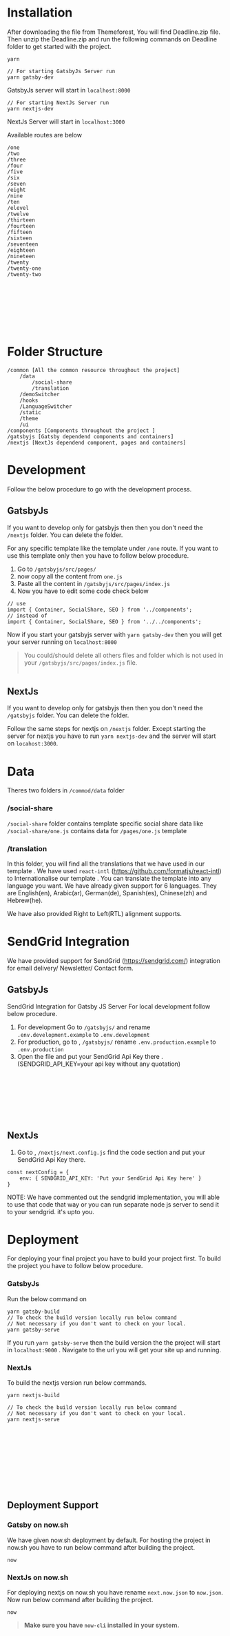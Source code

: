 # Installation

After downloading the file from Themeforest, You will find Deadline.zip file. Then unzip the Deadline.zip and run the following commands on Deadline folder to get started with the project.

```
yarn
```

```
// For starting GatsbyJs Server run
yarn gatsby-dev
```

GatsbyJs server will start in `localhost:8000`

```
// For starting NextJs Server run
yarn nextjs-dev
```

NextJs Server will start in `localhost:3000`

Available routes are below

```
/one
/two
/three
/four
/five
/six
/seven
/eight
/nine
/ten
/elevel
/twelve
/thirteen
/fourteen
/fifteen
/sixteen
/seventeen
/eighteen
/nineteen
/twenty
/twenty-one
/twenty-two
```

<br/><br/><br/><br/><br/><br/>

# Folder Structure

```
/common [All the common resource throughout the project]
	/data
		/social-share
		/translation
	/demoSwitcher
	/hooks
	/LanguageSwitcher
	/static
	/theme
	/ui
/components [Components throughout the project ]
/gatsbyjs [Gatsby dependend components and containers]
/nextjs [NextJs dependend component, pages and containers]
```

# Development

Follow the below procedure to go with the development process.

## GatsbyJs

If you want to develop only for gatsbyjs then then you don't need the `/nextjs` folder. You can delete the folder.

For any specific template like the template under `/one` route. If you want to use this template only then you have to follow below procedure.

1. Go to `/gatsbyjs/src/pages/`
2. now copy all the content from `one.js`
3. Paste all the content in `/gatsbyjs/src/pages/index.js`
4. Now you have to edit some code check below

```
// use
import { Container, SocialShare, SEO } from '../components';
// instead of
import { Container, SocialShare, SEO } from '../../components';
```

Now if you start your gatsbyjs server with `yarn gatsby-dev` then you will get your server running on `localhost:8000`

> You could/should delete all others files and folder which is not used in your `/gatsbyjs/src/pages/index.js` file.
> <br/><br/>

## NextJs

If you want to develop only for gatsbyjs then then you don't need the `/gatsbyjs` folder. You can delete the folder.

Follow the same steps for nextjs on `/nextjs` folder. Except starting the server for nextjs you have to run `yarn nextjs-dev` and the server will start on `locahost:3000`.

# Data

Theres two folders in `/commod/data` folder

### /social-share

`/social-share` folder contains template specific social share data like `/social-share/one.js` contains data for `/pages/one.js` template

### /translation

In this folder, you will find all the translations that we have used in our template . We have used `react-intl` (https://github.com/formatjs/react-intl) to Internationalise our template . You can translate the template into any language you want. We have already given support for 6 languages. They are English(en), Arabic(ar), German(de), Spanish(es), Chinese(zh) and Hebrew(he).

We have also provided Right to Left(RTL) alignment supports.

# SendGrid Integration

We have provided support for SendGrid (https://sendgrid.com/) integration for email delivery/ Newsletter/ Contact form.

## GatsbyJs

SendGrid Integration for Gatsby JS Server For local development follow below procedure.

1.  For development Go to `/gatsbyjs/` and rename `.env.development.example` to `.env.development`
2.  For production, go to , `/gatsbyjs/` rename `.env.production.example` to `.env.production`
3.  Open the file and put your SendGrid Api Key there .(SENDGRID_API_KEY=your api key without any quotation)

<br/><br/><br/><br/><br/><br/>

## NextJs

1. Go to , `/nextjs/next.config.js` find the code section and put your SendGrid Api Key there.

```
const nextConfig = {
	env: { SENDGRID_API_KEY: 'Put your SendGrid Api Key here' }
}
```

NOTE: We have commented out the sendgrid implementation, you will able to use that code that way or you can run separate node js server to send it to your sendgrid. it's upto you.

# Deployment

For deploying your final project you have to build your project first. To build the project you have to follow below procedure.

### GatsbyJs

Run the below command on

```
yarn gatsby-build
// To check the build version locally run below command
// Not necessary if you don't want to check on your local.
yarn gatsby-serve
```

If you run `yarn gatsby-serve` then the build version the the project will start in `localhost:9000` . Navigate to the url you will get your site up and running.

### NextJs

To build the nextjs version run below commands.

```
yarn nextjs-build

// To check the build version locally run below command
// Not necessary if you don't want to check on your local.
yarn nextjs-serve
```

<br/><br/><br/><br/><br/><br/><br/><br/>

## Deployment Support

### Gatsby on now.sh

We have given now.sh deployment by default. For hosting the project in now.sh you have to run below command after building the project.

```
now
```

### NextJs on now.sh

For deploying nextjs on now.sh you have rename `next.now.json` to `now.json`. Now run below command after building the project.

```
now
```

> **Make sure you have `now-cli` installed in your system.**
